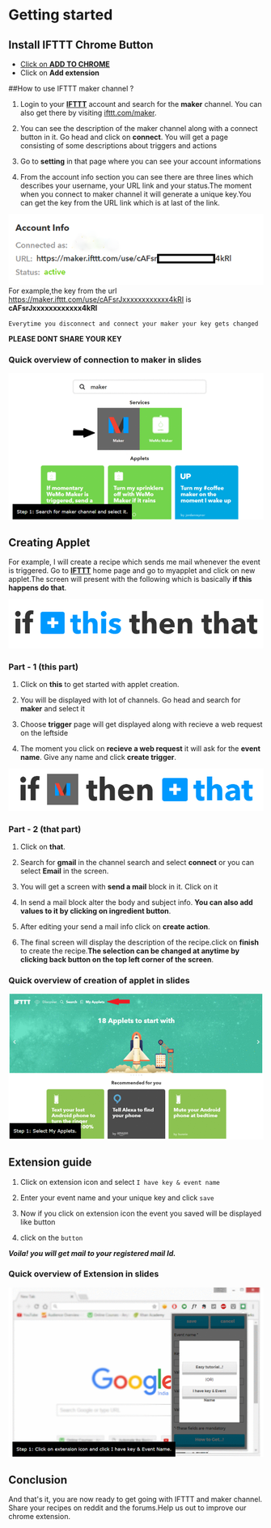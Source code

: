 # Getting started
## Install IFTTT Chrome Button
* [Click on **ADD TO CHROME**](https://chrome.google.com/webstore/detail/ifttt-chrome-button-unoff/komgjgehifckemhnghbjkecolfamhhpb)
* Click on **Add extension**

##How to use IFTTT maker channel ?
1. Login to your [**IFTTT**](https://ifttt.com/discover) account and search for the **maker** channel. You can also get there by visiting [ifttt.com/maker](https://ifttt.com/maker).

2. You can see the description of the maker channel along with a connect button in it. Go head and click on **connect**. You will get a page consisting of some descriptions about triggers and actions

3. Go to **setting** in that page where you can see your account informations

4. From the account info section you can see there are three lines which describes your username, your URL link and your status.The moment when you connect to maker channel it will generate a unique key.You can get the key from the URL link which is at last of the link.

![Account info image](account.png)
For example,the key from the url https://maker.ifttt.com/use/cAFsrJxxxxxxxxxxxx4kRI is **cAFsrJxxxxxxxxxxxx4kRI**

    Everytime you disconnect and connect your maker your key gets changed

**PLEASE DONT SHARE YOUR KEY**

### Quick overview of connection to maker in slides
![slide1](slide1.gif)

## Creating Applet
For example, I will create a recipe which sends me mail whenever the event is triggered.
Go to [**IFTTT**](https://ifttt.com/discover) home page and go to myapplet and click on new applet.The screen will present with the following which is basically **if this happens do that**.

![ifttt image](ifttt.png)
### Part - 1 (this part)

1. Click on **this** to get started with applet creation.

2. You will be displayed with lot of channels. Go head and search for **maker** and select it

3. Choose **trigger** page will get displayed along with recieve a web request on the leftside

4. The moment you click on **recieve a web request** it will ask for the **event name**. Give any name and click **create trigger**.

![ifttt image 2](ifttt2.png)
### Part - 2 (that part)

1. Click on **that**.

2. Search for **gmail** in the channel search and select **connect** or you can select **Email** in the screen.

3. You will get a screen with **send a mail** block in it. Click on it

4. In send a mail block alter the body and subject info. **You can also add values to it by clicking on ingredient button**.

5. After editing your send a mail info click on **create action**.

6. The final screen will display the description of the recipe.click on **finish** to create the recipe.**The selection can be changed at anytime by clicking back button on the top left corner of the screen**.

### Quick overview of creation of applet in slides
![Applet Overview](slide2.gif)
## Extension guide
1. Click on extension icon and select `I have key & event name`

2. Enter your event name and your unique key and click `save`

3. Now if you click on extension icon the event you saved will be displayed like button

4. click on the `button`

***Voila! you will get mail to your registered mail Id.***
### Quick overview of Extension in slides
![Extension Overview](slide3.gif)

## Conclusion
And that's it, you are now ready to get going with IFTTT and maker channel. Share your recipes on reddit and the forums.Help us out to improve our chrome extension.
